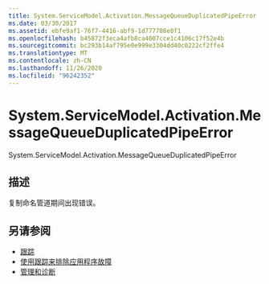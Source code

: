 ```yaml
---
title: System.ServiceModel.Activation.MessageQueueDuplicatedPipeError
ms.date: 03/30/2017
ms.assetid: ebfe9af1-76f7-4416-abf9-1d777708e0f1
ms.openlocfilehash: b45872f3eca4afb8ca4007cce1c4106c17f52e4b
ms.sourcegitcommit: bc293b14af795e0e999e3304dd40c0222cf2ffe4
ms.translationtype: MT
ms.contentlocale: zh-CN
ms.lasthandoff: 11/26/2020
ms.locfileid: "96242352"
---
```

# <a name="systemservicemodelactivationmessagequeueduplicatedpipeerror"></a>System.ServiceModel.Activation.MessageQueueDuplicatedPipeError

System.ServiceModel.Activation.MessageQueueDuplicatedPipeError  
  
## <a name="description"></a>描述  

 复制命名管道期间出现错误。  
  
## <a name="see-also"></a>另请参阅

- [跟踪](index.md)
- [使用跟踪来排除应用程序故障](using-tracing-to-troubleshoot-your-application.md)
- [管理和诊断](../index.md)
